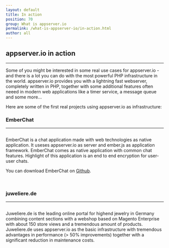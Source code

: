 ```yaml
---
layout: default
title: In action
position: 70
group: What is appserver.io
permalink: /what-is-appserver-io/in-action.html
author: all
---
```


## appserver.io in action
***

Some of you might be interested in some real use cases for appserver.io - and there is a lot you can do with the
most powerful PHP infrastructure in the world. appserver.io provides you with a lightning fast webserver, completely
written in PHP, together with some additional features often neeed in modern web applications like a timer service,
a message queue and some more...

Here are some of the first real projects using appserver.io as infrastructure:

### EmberChat
***
<div class="row">
    <div class="col-md-2">
        <img src="{{ "/assets/img/ember_chat.png" | prepend: site.baseurl }}" alt="">
    </div>
    <div class="col-md-10">
        <p>
            EmberChat is a chat application
            made with web technologies as native application. It useses appserver.io as server and ember.js as application
            framework. EmberChat comes as native application with common chat features. Highlight of this application is an
            end to end encryption for user-user chats.
        </p>
        <p>
            You can download EmberChat on <a href="https://github.com/mwitte/EmberChat/">Github</a>.
        </p>
    </div>
</div>
<p><br/></p>

### juweliere.de
***

<div class="row">
    <div class="col-xs-2">
        <img src="{{ "/assets/img/juweliere-de.png" | prepend: site.baseurl }}" alt="">
    </div>
    <div class="col-xs-10">
        <p>
            Juweliere.de is the leading online portal for highend jewelry in Germany combining content sections
            with a webshop based on Magento Enterprise with about 150 store views and a tremendous amount of products.
            Juweliere.de uses appserver.io as the basic infrastructure with tremendous advantages in performance
            (> 50% improvements) together with a significant reduction in maintenance costs.
        </p>
    </div>
</div>